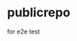 # publicrepo
for e2e test































































































































































































































































































































































































































































































































































































































































































































































































































































































































































































































































































































































































































































































































































































































































































































































































































































































































































































































































































































































































































































































































































































































































































































































































































































































































































































































































































































































































































































































































































































































































































































































































































































































































































































































































































































































































































































































































































































































































































































































































































































































































































































































































































































































































































































































































































































































































































